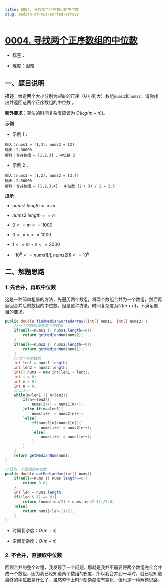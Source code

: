 ```yaml
---
title: 0004. 寻找两个正序数组的中位数
slug: median-of-two-sorted-arrays
---
```


# [0004. 寻找两个正序数组的中位数](https://leetcode.cn/problems/median-of-two-sorted-arrays/)

* 标签：

* 难度：困难

## 一、题目说明

**描述**：给定两个大小分别为`m`和`n`的正序（从小到大）数组`nums1`和`nums2`。请你找出并返回这两个正序数组的中位数 。

**额外要求**：算法的时间复杂度应该为 $O(log (m+n))$。

**示例**

* 示例 1：

```text
输入：nums1 = [1,3], nums2 = [2]
输出：2.00000
解释：合并数组 = [1,2,3] ，中位数 2
```

* 示例 2：

```text
输入：nums1 = [1,2], nums2 = [3,4]
输出：2.50000
解释：合并数组 = [1,2,3,4] ，中位数 (2 + 3) / 2 = 2.5
```

**提示**

* $nums1.length == m$

* $nums2.length == n$

* $0 <= m <= 1000$

* $0 <= n <= 1000$

* $1 <= m + n <= 2000$

* $-10^6 <= nums1[i], nums2[i] <= 10^6$

## 二、解题思路

### 1. 先合并，再取中位数

这是一种简单粗暴的方法，先遍历两个数组，将两个数组合并为一个数组，然后再返回合并后的数组的中位数。但是这种方法，时间复杂度为$O(m+n)$，不满足题目的要求。

```java
public double findMedianSortedArrays(int[] nums1, int[] nums2) {
    //一个空数组或者两个空数组
    if(null==nums1 || nums1.length==0){
        return getMedianNum(nums2);
    }
    if(null==nums2 || nums2.length==0){
        return getMedianNum(nums1);
    }
    //两个非空数组
    int len1 = nums1.length;
    int len2 = nums2.length;
    int[] nums = new int[len1 + len2];
    int i = 0;
    int m = 0;
    int n = 0;
    //二合一
    while(m<len1 || n<len2){
        if(n==len2){
            nums[i++] = nums1[m++];
        }else if(m==len1){
            nums[i++] = nums2[n++];
        }else{
            if(nums1[m]>nums2[n]){
                nums[i++] = nums2[n++];
            }else{
                nums[i++] = nums1[m++];
            }
        }
    }
    return getMedianNum(nums);
}

//获取一个数组的中位数
public double getMedianNum(int[] nums){
    if(null==nums || nums.length==0){
        return 0.0;
    }
    int len = nums.length;
    if((len & 1) == 0){
        return (nums[len/2] + nums[len/2-1])/2.0;
    }else{
        return nums[(len-1)/2];
    }
}
```

* 时间复杂度：$O(m+n)$

* 空间复杂度：$O(m+n)$

### 2. 不合并，直接取中位数

回顾合并的整个过程，我发现了一个问题。那就是我并不需要将两个数组完全合并成一个数组，因为我已经知道两个数组的长度，所以我合并到一半时，就已经知道最终的中位数是什么了，虽然整体上时间复杂度没有变化，但也是一种解题思路。
